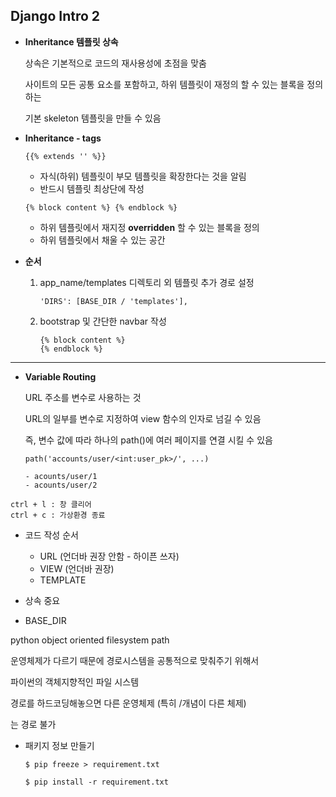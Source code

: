 ## Django Intro 2



- **Inheritance 템플릿 상속**

  상속은 기본적으로 코드의 재사용성에 초점을 맞춤

  사이트의 모든 공통 요소를 포함하고, 하위 템플릿이 재정의 할 수 있는 블록을 정의하는

  기본 skeleton 템플릿을 만들 수 있음

- **Inheritance - tags**

  ```django
  {{% extends '' %}}
  ```

  - 자식(하위) 템플릿이 부모 템플릿을 확장한다는 것을 알림
  - 반드시 템플릿 최상단에 작성

  ```django
  {% block content %} {% endblock %}
  ```

  - 하위 템플릿에서 재지정 **overridden** 할 수 있는 블록을 정의
  - 하위 템플릿에서 채울 수 있는 공간

- **순서**

  1. app_name/templates 디렉토리 외 템플릿 추가 경로 설정

     ```django
     'DIRS': [BASE_DIR / 'templates'],
     ```

  2. bootstrap 및 간단한 navbar 작성

     ```
     {% block content %}
     {% endblock %}
     ```

     

---



- **Variable Routing**

  URL 주소를 변수로 사용하는 것

  URL의 일부를 변수로 지정하여 view 함수의 인자로 넘길 수 있음

  즉, 변수 값에 따라 하나의 path()에 여러 페이지를 연결 시킬 수 있음

  ```django
  path('accounts/user/<int:user_pk>/', ...)
  
  - acounts/user/1    
  - acounts/user/2
  ```

  























```
ctrl + l : 창 클리어
ctrl + c : 가상환경 종료
```





- 코드 작성 순서
  - URL (언더바 권장 안함 - 하이픈 쓰자)
  - VIEW (언더바 권장)
  - TEMPLATE





- 상속 중요





- BASE_DIR

python object oriented filesystem path

운영체제가 다르기 때문에 경로시스템을 공통적으로 맞춰주기 위해서

파이썬의 객체지향적인 파일 시스템

경로를 하드코딩해놓으면 다른 운영체제 (특히 /개념이 다른 체제)

는 경로 불가



- 패키지 정보 만들기

  ```
  $ pip freeze > requirement.txt
  
  $ pip install -r requirement.txt
  ```

  